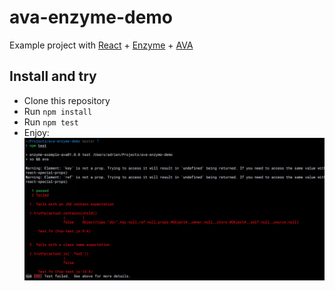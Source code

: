 # ava-enzyme-demo
Example project with [React](https://facebook.github.io/react/) + [Enzyme](http://airbnb.io/enzyme/) + [AVA](https://github.com/sindresorhus/ava)

## Install and try

- Clone this repository
- Run `npm install`
- Run `npm test`
- Enjoy:
![Output example](https://raw.githubusercontent.com/adriantoine/ava-enzyme-demo/master/.gh/output.png)
